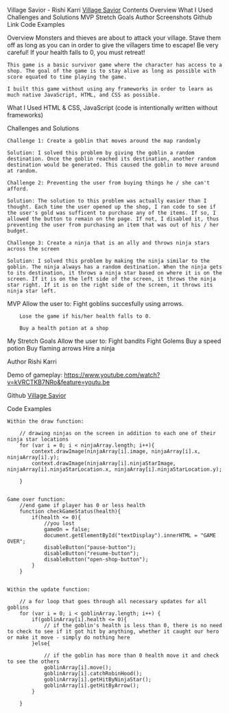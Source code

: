 Village Savior - Rishi Karri
<a href="http://www.rishikarri.com/village-savior">Village Savior</a>
Contents
    Overview
    What I Used
    Challenges and Solutions
    MVP
    Stretch Goals
    Author
    Screenshots
    Github Link
    Code Examples

Overview
    Monsters and thieves are about to attack your village. Stave them off as long as you can in order to give the villagers time to escape! Be very careful! If your health falls to 0, you must retreat!

    This game is a basic survivor game where the character has access to a shop. The goal of the game is to stay alive as long as possible with score equated to time playing the game. 

    I built this game without using any frameworks in order to learn as much native JavaScript, HTML, and CSS as possible.     
    


What I Used
    HTML & CSS, JavaScript (code is intentionally written without frameworks)

Challenges and Solutions
    
    Challenge 1: Create a goblin that moves around the map randomly 

    Solution: I solved this problem by giving the goblin a random destination. Once the goblin reached its destination, another random destination would be generated. This caused the goblin to move around at random. 

    Challenge 2: Preventing the user from buying things he / she can't afford. 

    Solution: The solution to this problem was actually easier than I thought. Each time the user opened up the shop, I ran code to see if the user's gold was sufficent to purchase any of the items. If so, I allowed the button to remain on the page. If not, I disabled it, thus preventing the user from purchasing an item that was out of his / her budget. 

    Challenge 3: Create a ninja that is an ally and throws ninja stars across the screen 

    Solution: I solved this problem by making the ninja similar to the goblin. The ninja always has a random destination. When the ninja gets to its destination, it throws a ninja star based on where it is on the screen. If it is on the left side of the screen, it throws the ninja star right. If it is on the right side of the screen, it throws its ninja star left. 


    

MVP
    Allow the user to:
        Fight goblins succesfully using arrows. 

        Lose the game if his/her health falls to 0. 

        Buy a health potion at a shop

My Stretch Goals
    Allow the user to:
        Fight bandits
        Fight Golems
        Buy a speed potion
        Buy flaming arrows
        Hire a ninja

Author
    Rishi Karri
    

Demo of gameplay: 
        https://www.youtube.com/watch?v=kVRCTKB7NRo&feature=youtu.be 
        
Github
    <a href='https://github.com/rishikarri/village-savior'>Village Savior</a>

Code Examples
    
    Within the draw function: 

        // drawing ninjas on the screen in addition to each one of their ninja star locations
        for (var i = 0; i < ninjaArray.length; i++){
            context.drawImage(ninjaArray[i].image, ninjaArray[i].x, ninjaArray[i].y);
            context.drawImage(ninjaArray[i].ninjaStarImage, ninjaArray[i].ninjaStarLocation.x, ninjaArray[i].ninjaStarLocation.y);

        }


    Game over function: 
        //end game if player has 0 or less health
        function checkGameStatus(health){
            if(health <= 0){
                //you lost
                gameOn = false;
                document.getElementById("textDisplay").innerHTML = "GAME OVER";                
                disableButton("pause-button");
                disableButton("resume-button");
                disableButton("open-shop-button");
            }
        }


    Within the update function: 

        // a for loop that goes through all necessary updates for all goblins
        for (var i = 0; i < goblinArray.length; i++) {
            if(goblinArray[i].health <= 0){
                // if the goblin's health is less than 0, there is no need to check to see if it got hit by anything, whether it caught our hero or make it move - simply do nothing here
            }else{

                // if the goblin has more than 0 health move it and check to see the others         
                goblinArray[i].move();
                goblinArray[i].catchRobinHood();
                goblinArray[i].getHitByNinjaStar();
                goblinArray[i].getHitByArrow();         
            }
            
        }




